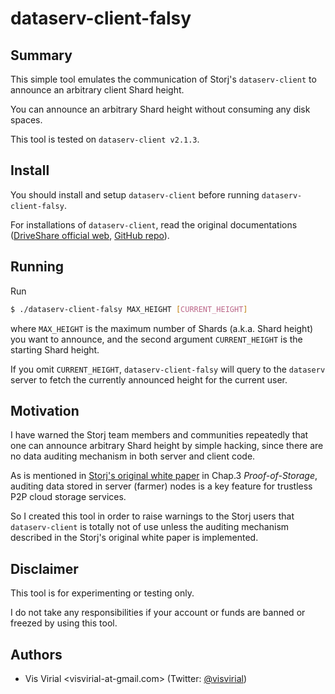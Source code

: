 dataserv-client-falsy
=====================



Summary
-------

This simple tool emulates the communication of Storj's `dataserv-client` to announce an arbitrary client Shard height.

You can announce an arbitrary Shard height without consuming any disk spaces.

This tool is tested on `dataserv-client v2.1.3`.



Install
-------

You should install and setup `dataserv-client` before running `dataserv-client-falsy`.

For installations of `dataserv-client`, read the original documentations ([DriveShare official web](http://driveshare.org/dataserv.html), [GitHub repo](https://github.com/Storj/dataserv-client)).



Running
-------

Run
```bash
$ ./dataserv-client-falsy MAX_HEIGHT [CURRENT_HEIGHT]
```
where `MAX_HEIGHT` is the maximum number of Shards (a.k.a. Shard height) you want to announce,
and the second argument `CURRENT_HEIGHT` is the starting Shard height.

If you omit `CURRENT_HEIGHT`, `dataserv-client-falsy` will query to the `dataserv` server
to fetch the currently announced height for the current user.



Motivation
----------

I have warned the Storj team members and communities repeatedly that one can announce arbitrary Shard height
by simple hacking, since there are no data auditing mechanism in both server and client code.

As is mentioned in [Storj's original white paper](http://storj.io/storj.pdf) in Chap.3 *Proof-of-Storage*,
auditing data stored in server (farmer) nodes is a key feature for trustless P2P cloud storage services.

So I created this tool in order to raise warnings to the Storj users that `dataserv-client` is totally not of use
unless the auditing mechanism described in the Storj's original white paper is implemented.



Disclaimer
----------

This tool is for experimenting or testing only.

I do not take any responsibilities if your account or funds are banned or freezed by using this tool.



Authors
-------

 * Vis Virial &lt;visvirial-at-gmail.com&gt; (Twitter: [@visvirial](https://twitter.com/visvirial))



